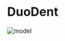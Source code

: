# DuoDent

![model](https://github.com/user-attachments/assets/0f03b53b-e562-4ae3-af4d-81b4d06364d3)
